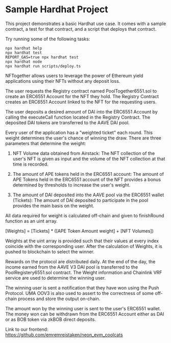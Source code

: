 # Sample Hardhat Project

This project demonstrates a basic Hardhat use case. It comes with a sample contract, a test for that contract, and a script that deploys that contract.

Try running some of the following tasks:

```shell
npx hardhat help
npx hardhat test
REPORT_GAS=true npx hardhat test
npx hardhat node
npx hardhat run scripts/deploy.ts
```

NFTogether allows users to leverage the power of Ethereum yield applications using their NFTs without any deposit loss.

The user requests the Registry contract named PoolTogether6551.sol to create an ERC6551 Account for the NFT they hold. The Registry Contract creates an ERC6551 Account linked to the NFT for the requesting users.

The user deposits a desired amount of DAI into the ERC6551 Account by calling the executeCall function located in the Registry Contract. The deposited DAI tokens are transferred to the AAVE DAI pool.

Every user of the application has a "weighted ticket" each round. This weight determines the user's chance of winning the draw. There are three parameters that determine the weight:

1) NFT Volume data obtained from Airstack: The NFT collection of the user's NFT is given as input and the volume of the NFT collection at that time is recorded.

2) The amount of APE tokens held in the ERC6551 account: The amount of APE Tokens held in the ERC6551 account of the NFT provides a bonus determined by thresholds to increase the user's weight.

3) The amount of DAI deposited into the AAVE pool via the ERC6551 wallet (Tickets): The amount of DAI deposited to participate in the pool provides the main basis on the weight.

All data required for weight is calculated off-chain and given to finishRound function as an uint array.

[Weights] = [Tickets] * ([APE Token Amount weight] + [NFT Volumes])

Weights at the uint array is provided such that their values at every index coincide with the corresponding user.
After the calculation of Weights, it is pushed to blockchain to select the winner.

Rewards on the protocol are distributed daily. At the end of the day, the income earned from the AAVE V3 DAI pool is transferred to the PoolRegistery6551.sol contract. The Weight information and Chainlink VRF service are used to determine the winning user.

The winning user is sent a notification that they have won using the Push Protocol. UMA OOV3 is also used to assert to the correctness of some off-chain process and store the output on-chain.

The amount won by the winning user is sent to the user's ERC6551 wallet. The money won can be withdrawn from the ERC6551 Account either as DAI or as BOB token via zkBOB direct deposits.

Link to our frontend: https://github.com/emremreistaken/neon_evm_coolcats